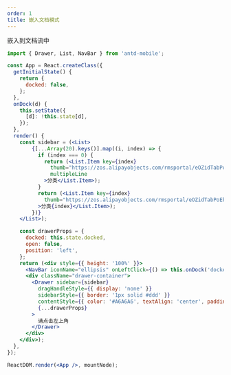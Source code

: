 ```yaml
---
order: 1
title: 嵌入文档模式
---
```


嵌入到文档流中


````jsx
import { Drawer, List, NavBar } from 'antd-mobile';

const App = React.createClass({
  getInitialState() {
    return {
      docked: false,
    };
  },
  onDock(d) {
    this.setState({
      [d]: !this.state[d],
    });
  },
  render() {
    const sidebar = (<List>
        {[...Array(20).keys()].map((i, index) => {
          if (index === 0) {
            return (<List.Item key={index}
              thumb="https://zos.alipayobjects.com/rmsportal/eOZidTabPoEbPeU.png"
              multipleLine
            >分类</List.Item>);
          }
          return (<List.Item key={index}
            thumb="https://zos.alipayobjects.com/rmsportal/eOZidTabPoEbPeU.png"
          >分类{index}</List.Item>);
        })}
    </List>);

    const drawerProps = {
      docked: this.state.docked,
      open: false,
      position: 'left',
    };
    return (<div style={{ height: '100%' }}>
      <NavBar iconName="ellipsis" onLeftClick={() => this.onDock('docked')}>嵌入文档</NavBar>
      <div className="drawer-container">
        <Drawer sidebar={sidebar}
          dragHandleStyle={{ display: 'none' }}
          sidebarStyle={{ border: '1px solid #ddd' }}
          contentStyle={{ color: '#A6A6A6', textAlign: 'center', paddingTop: 42 }}
          {...drawerProps}
        >
          请点击左上角
        </Drawer>
      </div>
    </div>);
  },
});

ReactDOM.render(<App />, mountNode);
````

<style>
.drawer-container {
  position: relative;
  height: 100%;
}
.am-drawer {
  overflow: auto;
}
.am-drawer-sidebar {
  max-width: 260px;
  background-color: #fff;
  overflow: auto;
}
.am-drawer-sidebar .am-list {
  padding: 0;
}
</style>
